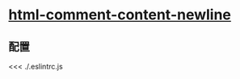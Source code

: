 # [html-comment-content-newline](https://eslint.vuejs.org/rules/html-comment-content-newline.html)

## 配置

<<< ./.eslintrc.js

